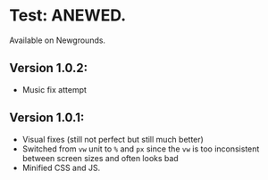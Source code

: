 # Test: ANEWED.
Available on Newgrounds.
## Version 1.0.2:
* Music fix attempt
## Version 1.0.1:
* Visual fixes (still not perfect but still much better)
* Switched from `vw` unit to `%` and `px` since the `vw` is too inconsistent between screen sizes and often looks bad
* Minified CSS and JS.
